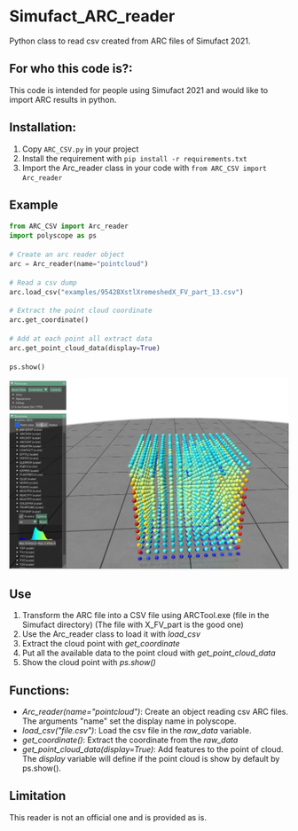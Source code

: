 # Simufact_ARC_reader
Python class to read csv created from ARC files of Simufact 2021.

## For who this code is?:
This code is intended for people using Simufact 2021 and would like to import ARC results in python.

## Installation:
1. Copy `ARC_CSV.py` in your project
2. Install the requirement with `pip install -r requirements.txt`
3. Import the Arc_reader class in your code with `from ARC_CSV import Arc_reader`

## Example
```python
from ARC_CSV import Arc_reader
import polyscope as ps

# Create an arc reader object
arc = Arc_reader(name="pointcloud")

# Read a csv dump
arc.load_csv("examples/95428XstlXremeshedX_FV_part_13.csv")

# Extract the point cloud coordinate
arc.get_coordinate()

# Add at each point all extract data
arc.get_point_cloud_data(display=True)

ps.show()
```

<img src="https://github.com/hy-son/Simufact_ARC_reader/blob/main/imgs/TOTDISP_example.PNG?raw=true" >


## Use
1. Transform the ARC file into a CSV file using ARCTool.exe (file in the Simufact directory) (The file with X_FV_part is the good one)
2. Use the Arc_reader class to load it with *load_csv*
3. Extract the cloud point with *get_coordinate*
4. Put all the available data to the point cloud with *get_point_cloud_data*
5. Show the cloud point with *ps.show()*

## Functions:
- *Arc_reader(name="pointcloud")*: Create an object reading csv ARC files. The arguments "name" set the display name in polyscope. 
- *load_csv("file.csv")*: Load the csv file in the *raw_data* variable.
- *get_coordinate()*: Extract the coordinate from the *raw_data*
- *get_point_cloud_data(display=True)*: Add features to the point of cloud. The *display* variable will define if the point cloud is show by default by ps.show().

## Limitation
This reader is not an official one and is provided as is.
